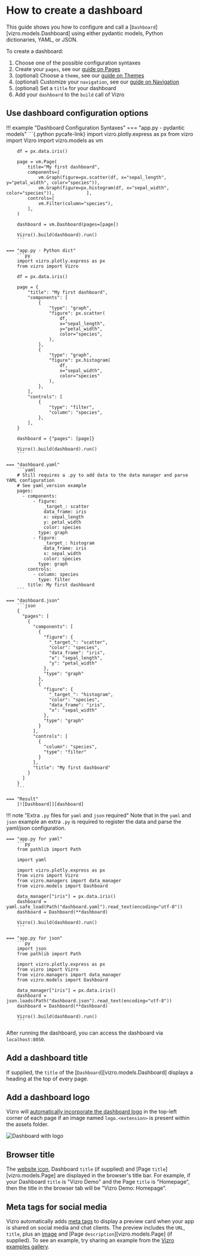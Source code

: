 # How to create a dashboard

This guide shows you how to configure and call a [`Dashboard`][vizro.models.Dashboard] using either pydantic models, Python dictionaries, YAML, or JSON.

To create a dashboard:

1. Choose one of the possible configuration syntaxes
1. Create your `pages`, see our [guide on Pages](pages.md)
1. (optional) Choose a `theme`, see our [guide on Themes](themes.md)
1. (optional) Customize your `navigation`, see our [guide on Navigation](navigation.md)
1. (optional) Set a `title` for your dashboard
1. Add your `dashboard` to the `build` call of Vizro

## Use dashboard configuration options

!!! example "Dashboard Configuration Syntaxes"
    === "app.py - pydantic models"
        ```{.python pycafe-link}
        import vizro.plotly.express as px
        from vizro import Vizro
        import vizro.models as vm

        df = px.data.iris()

        page = vm.Page(
            title="My first dashboard",
            components=[
                vm.Graph(figure=px.scatter(df, x="sepal_length", y="petal_width", color="species")),
                vm.Graph(figure=px.histogram(df, x="sepal_width", color="species")),            ],
            controls=[
                vm.Filter(column="species"),
            ],
        )

        dashboard = vm.Dashboard(pages=[page])

        Vizro().build(dashboard).run()
        ```

    === "app.py - Python dict"
        ```py
        import vizro.plotly.express as px
        from vizro import Vizro

        df = px.data.iris()

        page = {
            "title": "My first dashboard",
            "components": [
                {
                    "type": "graph",
                    "figure": px.scatter(
                        df,
                        x="sepal_length",
                        y="petal_width",
                        color="species",
                    ),
                },
                {
                    "type": "graph",
                    "figure": px.histogram(
                        df,
                        x="sepal_width",
                        color="species"
                    ),
                },
            ],
            "controls": [
                {
                    "type": "filter",
                    "column": "species",
                },
            ],
        }

        dashboard = {"pages": [page]}

        Vizro().build(dashboard).run()
        ```

    === "dashboard.yaml"
        ```yaml
        # Still requires a .py to add data to the data manager and parse YAML configuration
        # See yaml_version example
        pages:
          - components:
              - figure:
                  _target_: scatter
                  data_frame: iris
                  x: sepal_length
                  y: petal_width
                  color: species
                type: graph
              - figure:
                  _target_: histogram
                  data_frame: iris
                  x: sepal_width
                  color: species
                type: graph
            controls:
              - column: species
                type: filter
            title: My first dashboard
        ```

    === "dashboard.json"
        ```json
        {
          "pages": [
            {
              "components": [
                {
                  "figure": {
                    "_target_": "scatter",
                    "color": "species",
                    "data_frame": "iris",
                    "x": "sepal_length",
                    "y": "petal_width"
                  },
                  "type": "graph"
                },
                {
                  "figure": {
                    "_target_": "histogram",
                    "color": "species",
                    "data_frame": "iris",
                    "x": "sepal_width"
                  },
                  "type": "graph"
                }
              ],
              "controls": [
                {
                  "column": "species",
                  "type": "filter"
                }
              ],
              "title": "My first dashboard"
            }
          ]
        }
        ```

    === "Result"
        [![Dashboard]][dashboard]

!!! note "Extra `.py` files for `yaml` and `json` required"
    Note that in the `yaml` and `json` example an extra `.py` is required to register the data and parse the yaml/json configuration.

    === "app.py for yaml"
        ```py
        from pathlib import Path

        import yaml

        import vizro.plotly.express as px
        from vizro import Vizro
        from vizro.managers import data_manager
        from vizro.models import Dashboard

        data_manager["iris"] = px.data.iris()
        dashboard = yaml.safe_load(Path("dashboard.yaml").read_text(encoding="utf-8"))
        dashboard = Dashboard(**dashboard)

        Vizro().build(dashboard).run()
        ```

    === "app.py for json"
        ```py
        import json
        from pathlib import Path

        import vizro.plotly.express as px
        from vizro import Vizro
        from vizro.managers import data_manager
        from vizro.models import Dashboard

        data_manager["iris"] = px.data.iris()
        dashboard = json.loads(Path("dashboard.json").read_text(encoding="utf-8"))
        dashboard = Dashboard(**dashboard)

        Vizro().build(dashboard).run()
        ```

After running the dashboard, you can access the dashboard via `localhost:8050`.

## Add a dashboard title

If supplied, the `title` of the [`Dashboard`][vizro.models.Dashboard] displays a heading at the top of every page.

## Add a dashboard logo

Vizro will [automatically incorporate the dashboard logo](assets.md/#add-a-logo-image) in the top-left corner of each page if an image named `logo.<extension>` is present within the assets folder.

![Dashboard with logo](../../assets/user_guides/dashboard/dashboard_with_logo.png)

## Browser title

The [website icon](assets.md/#change-the-favicon), Dashboard `title` (if supplied) and [Page `title`][vizro.models.Page] are displayed in the browser's title bar. For example, if your Dashboard `title` is "Vizro Demo" and the Page `title` is "Homepage", then the title in the browser tab will be "Vizro Demo: Homepage".

## Meta tags for social media

Vizro automatically adds [meta tags](https://metatags.io/) to display a preview card when your app is shared on social media and chat clients. The preview includes the `URL`, `title`, plus an [image](assets.md/#include-a-meta-tags-image) and [Page `description`][vizro.models.Page] (if supplied). To see an example, try sharing an example from the [Vizro examples gallery](https://vizro.mckinsey.com/).

[dashboard]: ../../assets/user_guides/dashboard/dashboard.png
